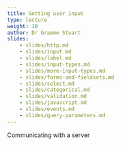 ```yaml
---
title: Getting user input
type: lecture
weight: 10
author: Dr Graeme Stuart
slides: 
    - slides/http.md
    - slides/input.md
    - slides/label.md
    - slides/input-types.md
    - slides/more-input-types.md
    - slides/forms-and-fieldsets.md
    - slides/select.md
    - slides/categorical.md
    - slides/validation.md
    - slides/javascript.md
    - slides/events.md
    - slides/query-parameters.md
---
```


Communicating with a server